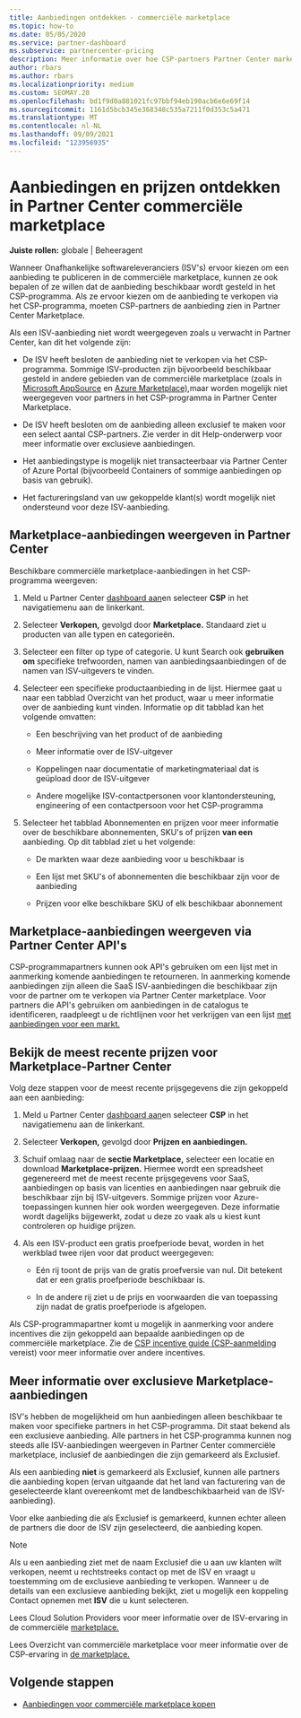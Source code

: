 ```yaml
---
title: Aanbiedingen ontdekken - commerciële marketplace
ms.topic: how-to
ms.date: 05/05/2020
ms.service: partner-dashboard
ms.subservice: partnercenter-pricing
description: Meer informatie over hoe CSP-partners Partner Center marketplace kunnen bekijken of doorzoeken op SaaS-aanbiedingen of -prijzen van ISV's (Independent Software Vendors).
author: rbars
ms.author: rbars
ms.localizationpriority: medium
ms.custom: SEOMAY.20
ms.openlocfilehash: bd1f9d0a881021fc97bbf94eb190acb6e6e69f14
ms.sourcegitcommit: 1161d5bcb345e368348c535a7211f0d353c5a471
ms.translationtype: MT
ms.contentlocale: nl-NL
ms.lasthandoff: 09/09/2021
ms.locfileid: "123956935"
---
```

# <a name="discover-offers-and-pricing-in-partner-center-commercial-marketplace"></a>Aanbiedingen en prijzen ontdekken in Partner Center commerciële marketplace

**Juiste rollen:** globale | Beheeragent

Wanneer Onafhankelijke softwareleveranciers (ISV's) ervoor kiezen om een aanbieding te publiceren in de commerciële marketplace, kunnen ze ook bepalen of ze willen dat de aanbieding beschikbaar wordt gesteld in het CSP-programma. Als ze ervoor kiezen om de aanbieding te verkopen via het CSP-programma, moeten CSP-partners de aanbieding zien in Partner Center Marketplace.

Als een ISV-aanbieding niet wordt weergegeven zoals u verwacht in Partner Center, kan dit het volgende zijn:

- De ISV heeft besloten de aanbieding niet te verkopen via het CSP-programma. Sommige ISV-producten zijn bijvoorbeeld beschikbaar gesteld in andere gebieden van de commerciële marketplace (zoals in [Microsoft AppSource](https://appsource.microsoft.com/) en [Azure Marketplace),](https://azuremarketplace.microsoft.com/)maar worden mogelijk niet weergegeven voor partners in het CSP-programma in Partner Center Marketplace.

- De ISV heeft besloten om de aanbieding alleen exclusief te maken voor een select aantal CSP-partners. Zie verder in dit Help-onderwerp voor meer informatie over exclusieve aanbiedingen.

- Het aanbiedingstype is mogelijk niet transacteerbaar via Partner Center of Azure Portal (bijvoorbeeld Containers of sommige aanbiedingen op basis van gebruik).

- Het factureringsland van uw gekoppelde klant(s) wordt mogelijk niet ondersteund voor deze ISV-aanbieding.

## <a name="view-marketplace-offers-in-partner-center"></a>Marketplace-aanbiedingen weergeven in Partner Center

Beschikbare commerciële marketplace-aanbiedingen in het CSP-programma weergeven:

1. Meld u Partner Center [dashboard aan](https://partner.microsoft.com/dashboard)en selecteer **CSP** in het navigatiemenu aan de linkerkant.

2. Selecteer **Verkopen,** gevolgd door **Marketplace.** Standaard ziet u producten van alle typen en categorieën.

3. Selecteer een filter op type of categorie. U kunt Search ook **gebruiken om** specifieke trefwoorden, namen van aanbiedingsaanbiedingen of de namen van ISV-uitgevers te vinden.

4. Selecteer een specifieke productaanbieding in de lijst. Hiermee gaat u naar een tabblad Overzicht van het product, waar u meer informatie over de aanbieding kunt vinden. Informatie op dit tabblad kan het volgende omvatten: 

    - Een beschrijving van het product of de aanbieding

    - Meer informatie over de ISV-uitgever

    - Koppelingen naar documentatie of marketingmateriaal dat is geüpload door de ISV-uitgever

    - Andere mogelijke ISV-contactpersonen voor klantondersteuning, engineering of een contactpersoon voor het CSP-programma

5. Selecteer het tabblad Abonnementen en prijzen voor meer informatie over de beschikbare abonnementen, SKU's of prijzen **van een** aanbieding. Op dit tabblad ziet u het volgende:

    - De markten waar deze aanbieding voor u beschikbaar is

    - Een lijst met SKU's of abonnementen die beschikbaar zijn voor de aanbieding

    - Prijzen voor elke beschikbare SKU of elk beschikbaar abonnement

## <a name="view-marketplace-offers-via-partner-center-apis"></a>Marketplace-aanbiedingen weergeven via Partner Center API's

CSP-programmapartners kunnen ook API's gebruiken om een lijst met in aanmerking komende aanbiedingen te retourneren. In aanmerking komende aanbiedingen zijn alleen die SaaS ISV-aanbiedingen die beschikbaar zijn voor de partner om te verkopen via Partner Center marketplace. Voor partners die API's gebruiken om aanbiedingen in de catalogus te identificeren, raadpleegt u de richtlijnen voor het verkrijgen van een lijst [met aanbiedingen voor een markt.](/partner-center/develop/create-subscription-azure-marketplace-products#get-a-list-of-offers-for-a-market)

## <a name="view-the-latest-marketplace-offer-pricing-in-partner-center"></a>Bekijk de meest recente prijzen voor Marketplace-Partner Center

Volg deze stappen voor de meest recente prijsgegevens die zijn gekoppeld aan een aanbieding:

1. Meld u Partner Center [dashboard aan](https://partner.microsoft.com/dashboard)en selecteer **CSP** in het navigatiemenu aan de linkerkant.

2. Selecteer **Verkopen,** gevolgd door **Prijzen en aanbiedingen.**

3. Schuif omlaag naar de **sectie Marketplace,** selecteer een locatie en download **Marketplace-prijzen.** Hiermee wordt een spreadsheet gegenereerd met de meest recente prijsgegevens voor SaaS, aanbiedingen op basis van licenties en aanbiedingen naar gebruik die beschikbaar zijn bij ISV-uitgevers. Sommige prijzen voor Azure-toepassingen kunnen hier ook worden weergegeven. Deze informatie wordt dagelijks bijgewerkt, zodat u deze zo vaak als u kiest kunt controleren op huidige prijzen.

4. Als een ISV-product een gratis proefperiode bevat, worden in het werkblad twee rijen voor dat product weergegeven:

    - Eén rij toont de prijs van de gratis proefversie van nul. Dit betekent dat er een gratis proefperiode beschikbaar is.

    - In de andere rij ziet u de prijs en voorwaarden die van toepassing zijn nadat de gratis proefperiode is afgelopen.

Als CSP-programmapartner komt u mogelijk in aanmerking voor andere incentives die zijn gekoppeld aan bepaalde aanbiedingen op de commerciële marketplace. Zie de [CSP incentive guide (CSP-aanmelding](https://aka.ms/partnerincentives) vereist) voor meer informatie over andere incentives.

## <a name="learn-about-marketplace-exclusive-offers"></a>Meer informatie over exclusieve Marketplace-aanbiedingen

ISV's hebben de mogelijkheid om hun aanbiedingen alleen beschikbaar te maken voor specifieke partners in het CSP-programma. Dit staat bekend als een exclusieve aanbieding. Alle partners in het CSP-programma kunnen nog steeds alle ISV-aanbiedingen weergeven in Partner Center commerciële marketplace, inclusief de aanbiedingen die zijn gemarkeerd als Exclusief.

Als een aanbieding **niet** is gemarkeerd als Exclusief, kunnen alle partners die aanbieding kopen (ervan uitgaande dat het land van facturering van de geselecteerde klant overeenkomt met de landbeschikbaarheid van de ISV-aanbieding).

Voor elke aanbieding die als Exclusief is gemarkeerd, kunnen echter alleen de partners die door de ISV zijn geselecteerd, die aanbieding kopen.

> [!NOTE]
> Als u een aanbieding ziet met de naam Exclusief die u aan uw klanten wilt verkopen, neemt u rechtstreeks contact op met de ISV en vraagt u toestemming om de exclusieve aanbieding te verkopen. Wanneer u de details van een exclusieve aanbieding bekijkt, ziet u mogelijk een koppeling Contact opnemen met **ISV** die u kunt selecteren.

Lees Cloud Solution Providers voor meer informatie over de ISV-ervaring in de commerciële [marketplace.](/azure/marketplace/cloud-solution-providers)

Lees Overzicht van commerciële marketplace voor meer informatie over de CSP-ervaring in [de marketplace.](csp-commercial-marketplace-overview.md)

## <a name="next-steps"></a>Volgende stappen

- [Aanbiedingen voor commerciële marketplace kopen](csp-commercial-marketplace-purchase.md)